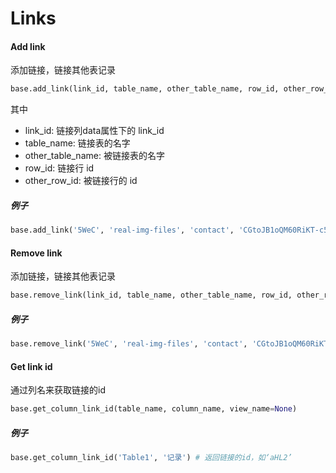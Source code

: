 # Links


#### Add link

添加链接，链接其他表记录

```python
base.add_link(link_id, table_name, other_table_name, row_id, other_row_id)
```

其中

* link_id: 链接列data属性下的 link_id
* table_name: 链接表的名字
* other_table_name: 被链接表的名字
* row_id: 链接行 id
* other_row_id: 被链接行的 id

##### 例子

```python
base.add_link('5WeC', 'real-img-files', 'contact', 'CGtoJB1oQM60RiKT-c5J-g', 'PALm2wPKTCy-jdJNv_UWaQ')
```

#### Remove link

添加链接，链接其他表记录

```python
base.remove_link(link_id, table_name, other_table_name, row_id, other_row_id)
```

##### 例子

```python
base.remove_link('5WeC', 'real-img-files', 'contact', 'CGtoJB1oQM60RiKT-c5J-g', 'PALm2wPKTCy-jdJNv_UWaQ')
```

#### Get link id

通过列名来获取链接的id

```python
base.get_column_link_id(table_name, column_name, view_name=None)
```

##### 例子

```python
base.get_column_link_id('Table1', '记录') # 返回链接的id，如‘aHL2’
```

